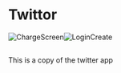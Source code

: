 # Twittor

![ChargeScreen](https://user-images.githubusercontent.com/31405248/114267670-5f534380-99fd-11eb-986c-1865e1e5766d.PNG)![LoginCreate](https://user-images.githubusercontent.com/31405248/114267743-beb15380-99fd-11eb-9e1f-490c476bed23.PNG)




##
This is a copy of the twitter app
